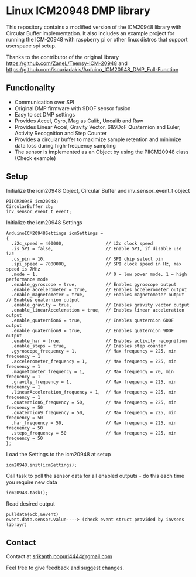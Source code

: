 Linux ICM20948 DMP library
======================
This repository contains a modified version of the ICM20948 library with Circular Buffer implementation. It also includes an example project for running the ICM-20948 with raspberry pi or other linux distros that support userspace spi setup.

Thanks to the contributor of the original library https://github.com/ZaneL/Teensy-ICM-20948 and https://github.com/isouriadakis/Arduino_ICM20948_DMP_Full-Function

## Functionality

* Communication over SPI 
* Original DMP firmware with 9DOF sensor fusion
* Easy to set DMP settings
* Provides Accel, Gyro, Mag as Calib, Uncalib and Raw 
* Provides Linear Accel, Gravity Vector, 6&9DoF Quaternion and Euler, Activity Recognition and Step Counter
* Provides a circular buffer to maximize sample retention and minimize data loss during high-frequency sampling
* The sensor is implemented as an Object by using the PIICM20948 class (Check example)

## Setup

Initialize the icm20948 Object, Circular Buffer and inv_sensor_event_t object
```
PIICM20948 icm20948;
CircularBuffer cb;
inv_sensor_event_t event;
```

Initialize the icm20948 Settings
```
ArduinoICM20948Settings icmSettings =
{
  .i2c_speed = 400000,                // i2c clock speed
  .is_SPI = false,                    // Enable SPI, if disable use i2c
  .cs_pin = 10,                       // SPI chip select pin
  .spi_speed = 7000000,               // SPI clock speed in Hz, max speed is 7MHz
  .mode = 1,                          // 0 = low power mode, 1 = high performance mode
  .enable_gyroscope = true,           // Enables gyroscope output
  .enable_accelerometer = true,       // Enables accelerometer output
  .enable_magnetometer = true,        // Enables magnetometer output // Enables quaternion output
  .enable_gravity = true,             // Enables gravity vector output
  .enable_linearAcceleration = true,  // Enables linear acceleration output
  .enable_quaternion6 = true,         // Enables quaternion 6DOF output
  .enable_quaternion9 = true,         // Enables quaternion 9DOF output
  .enable_har = true,                 // Enables activity recognition
  .enable_steps = true,               // Enables step counter
  .gyroscope_frequency = 1,           // Max frequency = 225, min frequency = 1
  .accelerometer_frequency = 1,       // Max frequency = 225, min frequency = 1
  .magnetometer_frequency = 1,        // Max frequency = 70, min frequency = 1 
  .gravity_frequency = 1,             // Max frequency = 225, min frequency = 1
  .linearAcceleration_frequency = 1,  // Max frequency = 225, min frequency = 1
  .quaternion6_frequency = 50,        // Max frequency = 225, min frequency = 50
  .quaternion9_frequency = 50,        // Max frequency = 225, min frequency = 50
  .har_frequency = 50,                // Max frequency = 225, min frequency = 50
  .steps_frequency = 50               // Max frequency = 225, min frequency = 50  
};
```

Load the Settings to the icm20948 at setup
```
icm20948.init(icmSettings);
```

Call task to poll the sensor data for all enabled outputs - do this each time you require new data
```
icm20948.task();
```

Read desired output
```
pulldata(&cb,&event)
event.data.sensor.value----> (check event struct provided by invsens librayr)
```

## Contact

Contact at srikanth.popuri4444@gmail.com

Feel free to give feedback and suggest changes.
